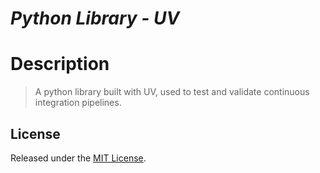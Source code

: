# _Python Library - UV_

# Description

> A python library built with UV, used to test and validate continuous integration pipelines.

## License

Released under the [MIT License](./LICENSE).
